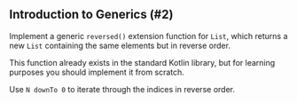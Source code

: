 ## Introduction to Generics (#2)

Implement a generic `reversed()` extension function for `List`, which returns a
new `List` containing the same elements but in reverse order.

This function already exists in the standard Kotlin library, but for learning
purposes you should implement it from scratch.

<div class="hint">

Use `N downTo 0` to iterate through the indices in reverse order.

</div>